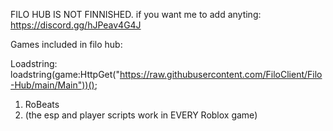 FILO HUB IS NOT FINNISHED.
if you want me to add anyting: https://discord.gg/hJPeav4G4J

Games included in filo hub:

Loadstring: loadstring(game:HttpGet("https://raw.githubusercontent.com/FiloClient/Filo-Hub/main/Main"))();

1) RoBeats
2) (the esp and player scripts work in EVERY Roblox game)
